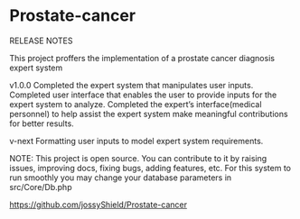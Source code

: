 # Prostate-cancer
RELEASE NOTES

This project proffers the implementation of a prostate cancer diagnosis expert system

v1.0.0
Completed the expert system that manipulates user inputs.
Completed user interface that enables the user to provide inputs for the expert system to analyze.
Completed the expert’s interface(medical personnel) to help assist the expert system make meaningful contributions for better results.

v-next
Formatting user inputs to model expert system requirements.

NOTE: This project is open source. You can contribute to it by raising issues, improving docs, fixing bugs, adding features, etc. For this system to run smoothly you may change your database parameters in src/Core/Db.php

https://github.com/jossyShield/Prostate-cancer



